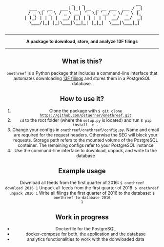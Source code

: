 <center>
    <b>
        <pre>
                   _   _                    __
   ___  _ __   ___| |_| |__  _ __ ___  ___ / _|
  / _ \| '_ \ / _ \ __| '_ \| '__/ _ \/ _ \ |_
 | (_) | | | |  __/ |_| | | | | |  __/  __/  _|
  \___/|_| |_|\___|\__|_| |_|_|  \___|\___|_|
        </pre>
    </b>
<center>

---

<center>
    <b>
        A package to download, store, and analyze 13F filings
    </b>
</center>

---

## What is this?
<code>onethreef</code> is a Python package that includes a command-line interface that automates downloading [13F filings](https://www.investor.gov/introduction-investing/investing-basics/glossary/form-13f-reports-filed-institutional-investment) and stores them in a PostgreSQL database.

## How to use it?
1. Clone the package with <code>$ git clone https://github.com/pstuerner/onethreef.git</code>
2. <code>cd</code> to the root folder (where the <code>setup.py</code> is located) and run <code>$ pip install -e .</code>
3. Change your configs in <code>onethreef/onethreef/config.py</code>. Name and email are required for the request headers. Otherwise the SEC will block your requests. Storage path refers to the mounted volume of the PostgreSQL container. The remaining configs refer to your PostgreSQL instance
4. Use the command-line interface to download, unpack, and write to the database

## Example usage

Download all feeds from the first quarter of 2016: <code>$ onethreef download 2016 1</code>
Unpack all feeds from the first quarter of 2016: <code>$ onethreef unpack 2016 1</code>
Write all filings the first quarter of 2016 to the database: <code>$ onethreef to-database 2016 1</code>

## Work in progress
- Dockerfile for the PostgreSQL
- docker-compose for both, the application and the database
- analytics functionalities to work with the donwloaded data
